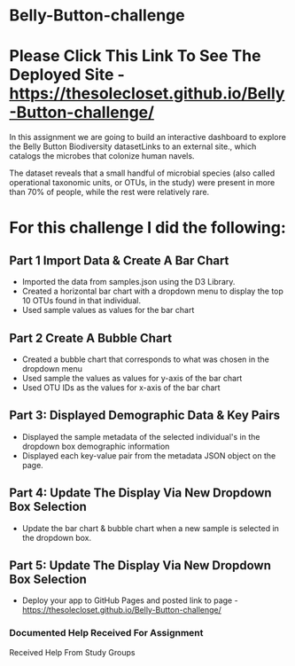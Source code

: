 # Belly-Button-challenge

# Please Click This Link To See The Deployed Site - https://thesolecloset.github.io/Belly-Button-challenge/

In this assignment we are going to build an interactive dashboard to explore the Belly Button Biodiversity datasetLinks to an external site., which catalogs the microbes that colonize human navels.

The dataset reveals that a small handful of microbial species (also called operational taxonomic units, or OTUs, in the study) were present in more than 70% of people, while the rest were relatively rare.



# For this challenge I did the following:

## Part 1 Import Data & Create A Bar Chart

* Imported the data from samples.json using the D3 Library.
* Created a horizontal bar chart with a dropdown menu to display the top 10 OTUs found in that individual.
* Used sample values as values for the bar chart

## Part 2 Create A Bubble Chart

* Created a bubble chart that corresponds to what was chosen in the dropdown menu
* Used sample the values as values for y-axis of the bar chart
* Used OTU IDs as the values for x-axis of the bar chart

## Part 3: Displayed Demographic Data & Key Pairs

* Displayed the sample metadata of the selected individual's in the dropdown box demographic information
* Displayed each key-value pair from the metadata JSON object on the page.

## Part 4: Update The Display Via New Dropdown Box Selection

* Update the bar chart & bubble chart when a new sample is selected in the dropdown box.

## Part 5: Update The Display Via New Dropdown Box Selection

* Deploy your app to GitHub Pages and posted link to page - https://thesolecloset.github.io/Belly-Button-challenge/

### Documented Help Received For Assignment
Received Help From Study Groups
